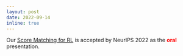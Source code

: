 ```yaml
---
layout: post
date: 2022-09-14
inline: true
---
```


Our [Score Matching for RL](https://nips.cc/virtual/2022/poster/54888) is accepted by NeurIPS 2022 as the <font color='red'>**oral**</font> presentation. 
